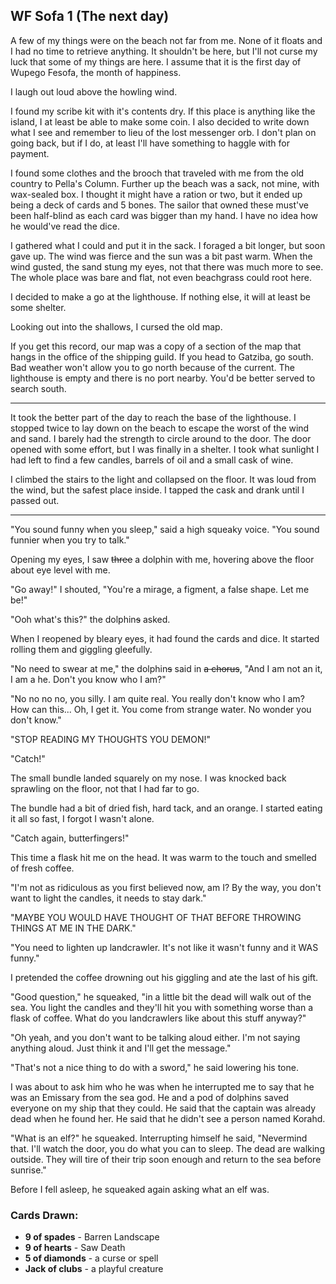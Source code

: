 ## WF Sofa 1 (The next day)

A few of my things were on the beach not far from me. None of it floats and I had no time to retrieve anything. It shouldn't be here, but I'll not curse my luck that some of my things are here. I assume that it is the first day of Wupego Fesofa, the month of happiness. 

I laugh out loud above the howling wind.

I found my scribe kit with it's contents dry. If this place is anything like the island, I at least be able to make some coin. I also decided to write down what I see and remember to lieu of the lost messenger orb. I don't plan on going back, but if I do, at least I'll have something to haggle with for payment.

I found some clothes and the brooch that traveled with me from the old country to Pella's Column. Further up the beach was a sack, not mine, with wax-sealed box. I thought it might have a ration or two, but it ended up being a deck of cards and 5 bones. The sailor that owned these must've been half-blind as each card was bigger than my hand. I have no idea how he would've read the dice.

I gathered what I could and put it in the sack. I foraged a bit longer, but soon gave up. The wind was fierce and the sun was a bit past warm. When the wind gusted, the sand stung my eyes, not that there was much more to see. The whole place was bare and flat, not even beachgrass could root here.

I decided to make a go at the lighthouse. If nothing else, it will at least be some shelter.

Looking out into the shallows, I cursed the old map.

If you get this record, our map was a copy of a section of the map that hangs in the office of the shipping guild. If you head to Gatziba, go south. Bad weather won't allow you to go north because of the current. The lighthouse is empty and there is no port nearby. You'd be better served to search south.

------

It took the better part of the day to reach the base of the lighthouse. I stopped twice to lay down on the beach to escape the worst of the wind and sand. I barely had the strength to circle around to the door. The door opened with some effort, but I was finally in a shelter. I took what sunlight I had left to find a few candles, barrels of oil and a small cask of wine.

I climbed the stairs to the light and collapsed on the floor. It was loud from the wind, but the safest place inside. I tapped the cask and drank until I passed out.

------

"You sound funny when you sleep," said a high squeaky voice. "You sound funnier when you try to talk."

Opening my eyes, I saw ~~three~~ a dolphin with me, hovering above the floor about eye level with me.

"Go away!" I shouted, "You're a mirage, a figment, a false shape. Let me be!"

"Ooh what's this?" the dolphin~~s~~ asked.

When I reopened by bleary eyes, it had found the cards and dice. It started rolling them and giggling gleefully. 

"No need to swear at me," the dolphin~~s~~ said in ~~a chorus~~, "And I am not an it, I am a he. Don't you know who I am?"

"No no no no, you silly. I am quite real. You really don't know who I am? How can this... Oh, I get it. You come from strange water. No wonder you don't know."

"STOP READING MY THOUGHTS YOU DEMON!"

"Catch!"

The small bundle landed squarely on my nose. I was knocked back sprawling on the floor, not that I had far to go.

The bundle had a bit of dried fish, hard tack, and an orange. I started eating it all so fast, I forgot I wasn't alone.

"Catch again, butterfingers!"

This time a flask hit me on the head. It was warm to the touch and smelled of fresh coffee.

"I'm not as ridiculous as you first believed now, am I? By the way, you don't want to light the candles, it needs to stay dark."

"MAYBE YOU WOULD HAVE THOUGHT OF THAT BEFORE THROWING THINGS AT ME IN THE DARK."

"You need to lighten up landcrawler. It's not like it wasn't funny and it WAS funny."

I pretended the coffee drowning out his giggling and ate the last of his gift.

"Good question," he squeaked, "in a little bit the dead will walk out of the sea. You light the candles and they'll hit you with something worse than a flask of coffee. What do you landcrawlers like about this stuff anyway?"

"Oh yeah, and you don't want to be talking aloud either. I'm not saying anything aloud. Just think it and I'll get the message."

"That's not a nice thing to do with a sword," he said lowering his tone.

I was about to ask him who he was when he interrupted me to say that he was an Emissary from the sea god. He and a pod of dolphins saved everyone on my ship that they could. He said that the captain was already dead when he found her. He said that he didn't see a person named Korahd.

"What is an elf?" he squeaked. Interrupting himself he said, "Nevermind that. I'll watch the door, you do what you can to sleep. The dead are walking outside. They will tire of their trip soon enough and return to the sea before sunrise."

Before I fell asleep, he squeaked again asking what an elf was.

### Cards Drawn: 

- **9 of spades** - Barren Landscape
- **9 of hearts** - Saw Death
- **5 of diamonds** - a curse or spell
- **Jack of clubs** - a playful creature